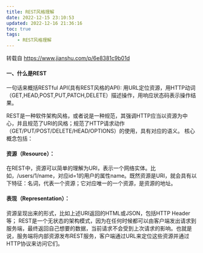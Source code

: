 ```yaml
---
title: REST风格理解
date: 2022-12-15 23:10:53
updated: 2022-12-16 21:36:16
toc: true
tags: 
    - REST风格理解
---
```

转载自 https://www.jianshu.com/p/6e8381c9b01d

#### 一、什么是REST

一句话来概括RESTful API(具有REST风格的API): 用URL定位资源，用HTTP动词（GET,HEAD,POST,PUT,PATCH,DELETE）描述操作，用响应状态码表示操作结果。

REST是一种软件架构风格，或者说是一种规范，其强调HTTP应当以资源为中心，并且规范了URI的风格；规范了HTTP请求动作（GET/PUT/POST/DELETE/HEAD/OPTIONS）的使用，具有对应的语义。 核心概念包括：

#### 资源（Resource）：

在REST中，资源可以简单的理解为URI，表示一个网络实体。比如，/users/1/name，对应id=1的用户的属性name。既然资源是URI，就会具有以下特征：名词，代表一个资源；它对应唯一的一个资源，是资源的地址。

#### 表现（Representation）：

资源呈现出来的形式，比如上述URI返回的HTML或JSON，包括HTTP Header等；  REST是一个无状态的架构模式，因为在任何时候都可以由客户端发出请求到服务端，最终返回自己想要的数据，当前请求不会受到上次请求的影响。也就是说，服务端将内部资源发布REST服务，客户端通过URL来定位这些资源并通过HTTP协议来访问它们。